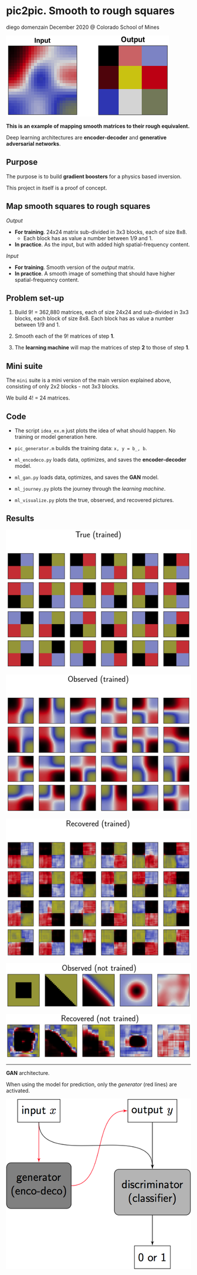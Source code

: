 # pic2pic. Smooth to rough squares
diego domenzain
December 2020 @ Colorado School of Mines

[![](../pics/pic2pic_idea.png)](./)

__This is an example of mapping smooth matrices to their rough equivalent.__

Deep learning architectures are __encoder-decoder__ and __generative adversarial networks__.

## Purpose

The purpose is to build __gradient boosters__ for a physics based inversion.

This project in itself is a proof of concept.

## Map smooth squares to rough squares

_Output_

* __For training__. 24x24 matrix sub-divided in 3x3 blocks, each of size 8x8.
   * Each block has as value a number between 1/9 and 1.
* __In practice__. As the input, but with added high spatial-frequency content.

_Input_

* __For training__. Smooth version of the _output_ matrix.
* __In practice__. A smooth image of something that should have higher spatial-frequency content.

## Problem set-up

1. Build 9! = 362,880 matrices, each of size 24x24 and sub-divided in 3x3 blocks, each block of size 8x8. Each block has as value a number between 1/9 and 1.

1. Smooth each of the 9! matrices of step __1__.

1. The __learning machine__ will map the matrices of step __2__ to those of step __1__.

## Mini suite

The ```mini``` suite is a mini version of the main version explained above, consisting of only 2x2 blocks - not 3x3 blocks.

We build 4! = 24 matrices.

## Code

* The script ```idea_ex.m``` just plots the idea of what should happen. No training or model generation here.

* ```pic_generator.m``` builds the training data: ```x, y = b_, b```.

* ```ml_encodeco.py``` loads data, optimizes, and saves the __encoder-decoder__ model.

* ```ml_gan.py``` loads data, optimizes, and saves the __GAN__ model.

* ```ml_journey.py``` plots the journey through the _learning machine_.

* ```ml_visualize.py``` plots the true, observed, and recovered pictures.

## Results

[![](../pics/pic2pic_true-.png)](./)

[![](../pics/pic2pic_obse-.png)](./)

[![](../pics/pic2pic_reco-.png)](./)

[![](../pics/pic2pic_test_x-.png)](./)

[![](../pics/pic2pic_test_y-.png)](./)

---

__GAN__ architecture. 

When using the model for prediction, only the _generator_ (red lines) are activated.

[![](tex/gan_train.png)](./)


